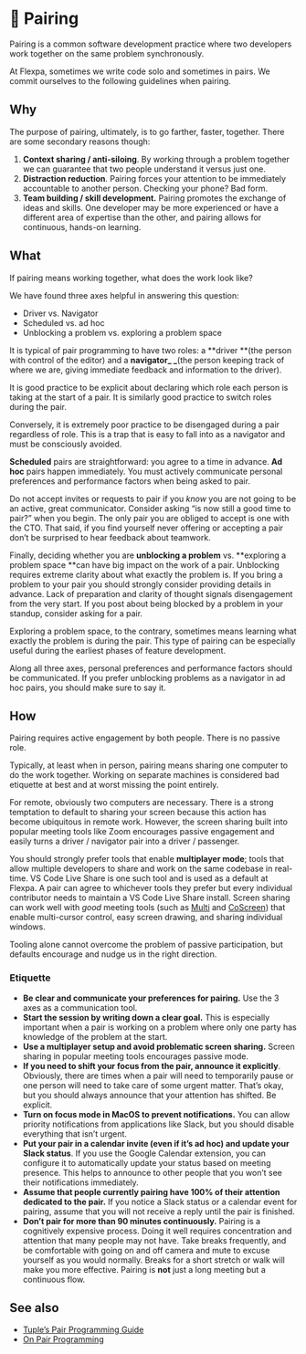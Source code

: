 # 👥 Pairing

Pairing is a common software development practice where two developers work together on the same problem synchronously.

At Flexpa, sometimes we write code solo and sometimes in pairs.
We commit ourselves to the following guidelines when pairing.

## Why

The purpose of pairing, ultimately, is to go farther, faster, together.
There are some secondary reasons though:

1. **Context sharing / anti-siloing**. By working through a problem together we can guarantee that two people understand it versus just one.
2. **Distraction reduction**. Pairing forces your attention to be immediately accountable to another person. Checking your phone? Bad form.
3. **Team building / skill development.** Pairing promotes the exchange of ideas and skills. One developer may be more experienced or have a different area of expertise than the other, and pairing allows for continuous, hands-on learning. 

## What

If pairing means working together, what does the work look like?

We have found three axes helpful in answering this question:

* Driver vs. Navigator
* Scheduled vs. ad hoc
* Unblocking a problem vs. exploring a problem space

It is typical of pair programming to have two roles: a **driver **(the person with control of the editor) and a **navigator_ _**(the person keeping track of where we are, giving immediate feedback and information to the driver). 

It is good practice to be explicit about declaring which role each person is taking at the start of a pair.
It is similarly good practice to switch roles during the pair. 

Conversely, it is extremely poor practice to be disengaged during a pair regardless of role.
This is a trap that is easy to fall into as a navigator and must be consciously avoided.

**Scheduled** pairs are straightforward: you agree to a time in advance.
**Ad hoc** pairs happen immediately.
You must actively communicate personal preferences and performance factors when being asked to pair. 

Do not accept invites or requests to pair if you _know_ you are not going to be an active, great communicator.
Consider asking “is now still a good time to pair?” when you begin.
The only pair you are obliged to accept is one with the CTO.
That said, if you find yourself never offering or accepting a pair don’t be surprised to hear feedback about teamwork.

Finally, deciding whether you are **unblocking a problem** vs. **exploring a problem space **can have big impact on the work of a pair.
Unblocking requires extreme clarity about what exactly the problem is.
If you bring a problem to your pair you should strongly consider providing details in advance.
Lack of preparation and clarity of thought signals disengagement from the very start.
If you post about being blocked by a problem in your standup, consider asking for a pair.

Exploring a problem space, to the contrary, sometimes means learning what exactly the problem is during the pair.
This type of pairing can be especially useful during the earliest phases of feature development. 

Along all three axes, personal preferences and performance factors should be communicated.
If you prefer unblocking problems as a navigator in ad hoc pairs, you should make sure to say it. 

## How

Pairing requires active engagement by both people.
There is no passive role.

Typically, at least when in person, pairing means sharing one computer to do the work together.
Working on separate machines is considered bad etiquette at best and at worst missing the point entirely. 

For remote, obviously two computers are necessary.
There is a strong temptation to default to sharing your screen because this action has become ubiquitous in remote work. However, the screen sharing built into popular meeting tools like Zoom encourages passive engagement and easily turns a driver / navigator pair into a driver / passenger. 

You should strongly prefer tools that enable **multiplayer mode**; tools that allow multiple developers to share and work on the same codebase in real-time.
VS Code Live Share is one such tool and is used as a default at Flexpa.
A pair can agree to whichever tools they prefer but every individual contributor needs to maintain a VS Code Live Share install.
Screen sharing can work well with _good_ meeting tools (such as [Multi](https://multi.app/) and [CoScreen](https://www.coscreen.co/)) that enable multi-cursor control, easy screen drawing, and sharing individual windows.

Tooling alone cannot overcome the problem of passive participation, but defaults encourage and nudge us in the right direction.

### Etiquette

* **Be clear and communicate your preferences for pairing.** Use the 3 axes as a communication tool.
* **Start the session by writing down a clear goal.** This is especially important when a pair is working on a problem where only one party has knowledge of the problem at the start.
* **Use a multiplayer setup and avoid problematic screen sharing.** Screen sharing in popular meeting tools encourages passive mode. 
* **If you need to shift your focus from the pair, announce it explicitly**. Obviously, there are times when a pair will need to temporarily pause or one person will need to take care of some urgent matter. That’s okay, but you should always announce that your attention has shifted. Be explicit.
* **Turn on focus mode in MacOS to prevent notifications.** You can allow priority notifications from applications like Slack, but you should disable everything that isn’t urgent.
* **Put your pair in a calendar invite (even if it’s ad hoc) and update your Slack status**. If you use the Google Calendar extension, you can configure it to automatically update your status based on meeting presence. This helps to announce to other people that you won’t see their notifications immediately.
* **Assume that people currently pairing have 100% of their attention dedicated to the pair.** If you notice a Slack status or a calendar event for pairing, assume that you will not receive a reply until the pair is finished.
* **Don’t pair for more than 90 minutes continuously.** Pairing is a cognitively expensive process. Doing it well requires concentration and attention that many people may not have. Take breaks frequently, and be comfortable with going on and off camera and mute to excuse yourself as you would normally. Breaks for a short stretch or walk will make you more effective. Pairing is **not** just a long meeting but a continuous flow.

## See also

* [Tuple’s Pair Programming Guide](https://tuple.app/pair-programming-guide/)
* [On Pair Programming](https://martinfowler.com/articles/on-pair-programming.html)